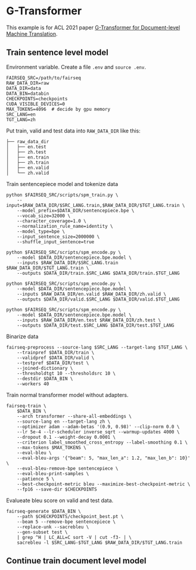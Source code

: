 # G-Transformer

This example is for ACL 2021 paper [G-Transformer for Document-level Machine Translation](https://aclanthology.org/2021.acl-long.267/).

## Train sentence level model
Environment variable. Create a file `.env` and `source .env`.
```
FAIRSEQ_SRC=/path/to/fairseq
RAW_DATA_DIR=raw
DATA_DIR=data
DATA_BIN=databin
CHECKPOINTS=checkpoints
CUDA_VISIBLE_DEVICES=0
MAX_TOKENS=4096  # decide by gpu memory
SRC_LANG=en
TGT_LANG=zh
```
Put train, valid and test data into `RAW_DATA_DIR` like this:
```
├── raw_data_dir
│   ├── en.test
│   ├── zh.test
│   ├── en.train
│   ├── zh.train
│   ├── en.valid
│   └── zh.valid
```

Train sentencepiece model and tokenize data
```
python $FAIRSEQ_SRC/scripts/spm_train.py \
    --input=$RAW_DATA_DIR/$SRC_LANG.train,$RAW_DATA_DIR/$TGT_LANG.train \
    --model_prefix=$DATA_DIR/sentencepiece.bpe \
    --vocab_size=32000 \
    --character_coverage=1.0 \
    --normalization_rule_name=identity \
    --model_type=bpe \
    --input_sentence_size=2000000 \
    --shuffle_input_sentence=true

python $FAIRSEQ_SRC/scripts/spm_encode.py \
    --model $DATA_DIR/sentencepiece.bpe.model \
    --inputs $RAW_DATA_DIR/$SRC_LANG.train $RAW_DATA_DIR/$TGT_LANG.train \
    --outputs $DATA_DIR/train.$SRC_LANG $DATA_DIR/train.$TGT_LANG

python $FAIRSEQ_SRC/scripts/spm_encode.py \
    --model $DATA_DIR/sentencepiece.bpe.model \
    --inputs $RAW_DATA_DIR/en.valid $RAW_DATA_DIR/zh.valid \
    --outputs $DATA_DIR/valid.$SRC_LANG $DATA_DIR/valid.$TGT_LANG

python $FAIRSEQ_SRC/scripts/spm_encode.py \
    --model $DATA_DIR/sentencepiece.bpe.model \
    --inputs $RAW_DATA_DIR/en.test $RAW_DATA_DIR/zh.test \
    --outputs $DATA_DIR/test.$SRC_LANG $DATA_DIR/test.$TGT_LANG
```
Binarize data
```
fairseq-preprocess --source-lang $SRC_LANG --target-lang $TGT_LANG \
    --trainpref $DATA_DIR/train \
    --validpref $DATA_DIR/valid \
    --testpref $DATA_DIR/test \
    --joined-dictionary \
    --thresholdtgt 10 --thresholdsrc 10 \
    --destdir $DATA_BIN \
    --workers 40 
```
Train normal transformer model without adapters.
```
fairseq-train \
    $DATA_BIN \
    --arch transformer --share-all-embeddings \
    --source-lang en --target-lang zh \
    --optimizer adam --adam-betas '(0.9, 0.98)' --clip-norm 0.0 \
    --lr 5e-4 --lr-scheduler inverse_sqrt --warmup-updates 4000 \
    --dropout 0.1 --weight-decay 0.0001 \
    --criterion label_smoothed_cross_entropy --label-smoothing 0.1 \
    --max-tokens $MAX_TOKENS \
    --eval-bleu \
    --eval-bleu-args '{"beam": 5, "max_len_a": 1.2, "max_len_b": 10}' \
    --eval-bleu-remove-bpe sentencepiece \
    --eval-bleu-print-samples \
    --patience 5 \
    --best-checkpoint-metric bleu --maximize-best-checkpoint-metric \
    --fp16 --save-dir $CHECKPOINTS
```
Evalueate bleu score on valid and test data.
```
fairseq-generate $DATA_BIN \
    --path $CHECKPOINTS/checkpoint_best.pt \
    --beam 5 --remove-bpe sentencepiece \
    --replace-unk --sacrebleu \
    --gen-subset test \
    | grep ^H | LC_ALL=C sort -V | cut -f3- | \
    sacrebleu -l $SRC_LANG-$TGT_LANG $RAW_DATA_DIR/$TGT_LANG.train
```

## Continue train document level model

```
```
